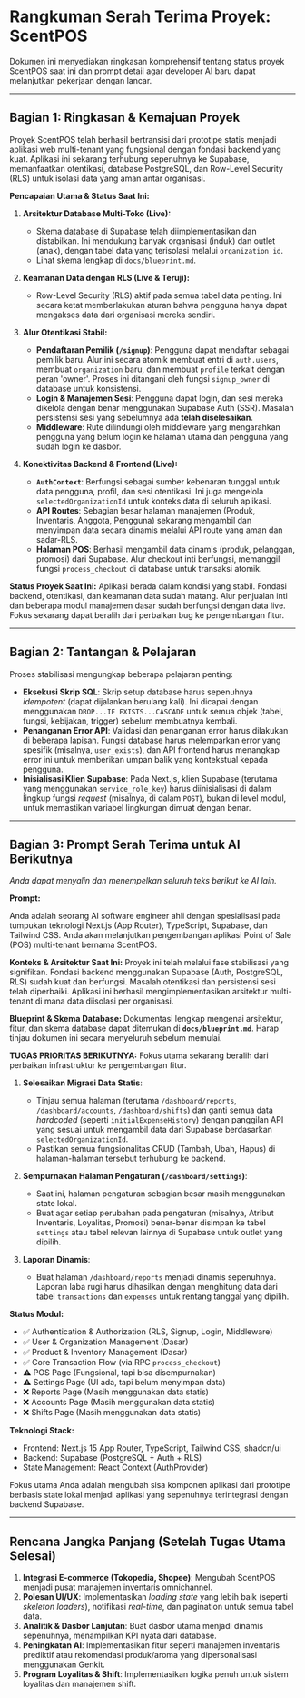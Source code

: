 # Rangkuman Serah Terima Proyek: ScentPOS

Dokumen ini menyediakan ringkasan komprehensif tentang status proyek ScentPOS saat ini dan prompt detail agar developer AI baru dapat melanjutkan pekerjaan dengan lancar.

---

## Bagian 1: Ringkasan & Kemajuan Proyek

Proyek ScentPOS telah berhasil bertransisi dari prototipe statis menjadi aplikasi web multi-tenant yang fungsional dengan fondasi backend yang kuat. Aplikasi ini sekarang terhubung sepenuhnya ke Supabase, memanfaatkan otentikasi, database PostgreSQL, dan Row-Level Security (RLS) untuk isolasi data yang aman antar organisasi.

**Pencapaian Utama & Status Saat Ini:**

1.  **Arsitektur Database Multi-Toko (Live):**
    *   Skema database di Supabase telah diimplementasikan dan distabilkan. Ini mendukung banyak organisasi (induk) dan outlet (anak), dengan tabel data yang terisolasi melalui `organization_id`.
    *   Lihat skema lengkap di `docs/blueprint.md`.

2.  **Keamanan Data dengan RLS (Live & Teruji):**
    *   Row-Level Security (RLS) aktif pada semua tabel data penting. Ini secara ketat memberlakukan aturan bahwa pengguna hanya dapat mengakses data dari organisasi mereka sendiri.

3.  **Alur Otentikasi Stabil:**
    *   **Pendaftaran Pemilik (`/signup`)**: Pengguna dapat mendaftar sebagai pemilik baru. Alur ini secara atomik membuat entri di `auth.users`, membuat `organization` baru, dan membuat `profile` terkait dengan peran 'owner'. Proses ini ditangani oleh fungsi `signup_owner` di database untuk konsistensi.
    *   **Login & Manajemen Sesi**: Pengguna dapat login, dan sesi mereka dikelola dengan benar menggunakan Supabase Auth (SSR). Masalah persistensi sesi yang sebelumnya ada **telah diselesaikan**.
    *   **Middleware**: Rute dilindungi oleh middleware yang mengarahkan pengguna yang belum login ke halaman utama dan pengguna yang sudah login ke dasbor.

4.  **Konektivitas Backend & Frontend (Live):**
    *   **`AuthContext`**: Berfungsi sebagai sumber kebenaran tunggal untuk data pengguna, profil, dan sesi otentikasi. Ini juga mengelola `selectedOrganizationId` untuk konteks data di seluruh aplikasi.
    *   **API Routes**: Sebagian besar halaman manajemen (Produk, Inventaris, Anggota, Pengguna) sekarang mengambil dan menyimpan data secara dinamis melalui API route yang aman dan sadar-RLS.
    *   **Halaman POS**: Berhasil mengambil data dinamis (produk, pelanggan, promosi) dari Supabase. Alur checkout inti berfungsi, memanggil fungsi `process_checkout` di database untuk transaksi atomik.

**Status Proyek Saat Ini:** Aplikasi berada dalam kondisi yang stabil. Fondasi backend, otentikasi, dan keamanan data sudah matang. Alur penjualan inti dan beberapa modul manajemen dasar sudah berfungsi dengan data live. Fokus sekarang dapat beralih dari perbaikan bug ke pengembangan fitur.

---

## Bagian 2: Tantangan & Pelajaran

Proses stabilisasi mengungkap beberapa pelajaran penting:
*   **Eksekusi Skrip SQL**: Skrip setup database harus sepenuhnya *idempotent* (dapat dijalankan berulang kali). Ini dicapai dengan menggunakan `DROP...IF EXISTS...CASCADE` untuk semua objek (tabel, fungsi, kebijakan, trigger) sebelum membuatnya kembali.
*   **Penanganan Error API**: Validasi dan penanganan error harus dilakukan di beberapa lapisan. Fungsi database harus melemparkan error yang spesifik (misalnya, `user_exists`), dan API frontend harus menangkap error ini untuk memberikan umpan balik yang kontekstual kepada pengguna.
*   **Inisialisasi Klien Supabase**: Pada Next.js, klien Supabase (terutama yang menggunakan `service_role_key`) harus diinisialisasi di dalam lingkup fungsi *request* (misalnya, di dalam `POST`), bukan di level modul, untuk memastikan variabel lingkungan dimuat dengan benar.

---

## Bagian 3: Prompt Serah Terima untuk AI Berikutnya

*Anda dapat menyalin dan menempelkan seluruh teks berikut ke AI lain.*

**Prompt:**

Anda adalah seorang AI software engineer ahli dengan spesialisasi pada tumpukan teknologi Next.js (App Router), TypeScript, Supabase, dan Tailwind CSS. Anda akan melanjutkan pengembangan aplikasi Point of Sale (POS) multi-tenant bernama ScentPOS.

**Konteks & Arsitektur Saat Ini:**
Proyek ini telah melalui fase stabilisasi yang signifikan. Fondasi backend menggunakan Supabase (Auth, PostgreSQL, RLS) sudah kuat dan berfungsi. Masalah otentikasi dan persistensi sesi telah diperbaiki. Aplikasi ini berhasil mengimplementasikan arsitektur multi-tenant di mana data diisolasi per organisasi.

**Blueprint & Skema Database:**
Dokumentasi lengkap mengenai arsitektur, fitur, dan skema database dapat ditemukan di **`docs/blueprint.md`**. Harap tinjau dokumen ini secara menyeluruh sebelum memulai.

**TUGAS PRIORITAS BERIKUTNYA:**
Fokus utama sekarang beralih dari perbaikan infrastruktur ke pengembangan fitur.

1.  **Selesaikan Migrasi Data Statis**:
    *   Tinjau semua halaman (terutama `/dashboard/reports`, `/dashboard/accounts`, `/dashboard/shifts`) dan ganti semua data *hardcoded* (seperti `initialExpenseHistory`) dengan panggilan API yang sesuai untuk mengambil data dari Supabase berdasarkan `selectedOrganizationId`.
    *   Pastikan semua fungsionalitas CRUD (Tambah, Ubah, Hapus) di halaman-halaman tersebut terhubung ke backend.

2.  **Sempurnakan Halaman Pengaturan (`/dashboard/settings`)**:
    *   Saat ini, halaman pengaturan sebagian besar masih menggunakan state lokal.
    *   Buat agar setiap perubahan pada pengaturan (misalnya, Atribut Inventaris, Loyalitas, Promosi) benar-benar disimpan ke tabel `settings` atau tabel relevan lainnya di Supabase untuk outlet yang dipilih.

3.  **Laporan Dinamis**:
    *   Buat halaman `/dashboard/reports` menjadi dinamis sepenuhnya. Laporan laba rugi harus dihasilkan dengan menghitung data dari tabel `transactions` dan `expenses` untuk rentang tanggal yang dipilih.

**Status Modul:**
*   ✅ Authentication & Authorization (RLS, Signup, Login, Middleware)
*   ✅ User & Organization Management (Dasar)
*   ✅ Product & Inventory Management (Dasar)
*   ✅ Core Transaction Flow (via RPC `process_checkout`)
*   ⚠️ POS Page (Fungsional, tapi bisa disempurnakan)
*   ⚠️ Settings Page (UI ada, tapi belum menyimpan data)
*   ❌ Reports Page (Masih menggunakan data statis)
*   ❌ Accounts Page (Masih menggunakan data statis)
*   ❌ Shifts Page (Masih menggunakan data statis)

**Teknologi Stack:**
*   Frontend: Next.js 15 App Router, TypeScript, Tailwind CSS, shadcn/ui
*   Backend: Supabase (PostgreSQL + Auth + RLS)
*   State Management: React Context (AuthProvider)

Fokus utama Anda adalah mengubah sisa komponen aplikasi dari prototipe berbasis state lokal menjadi aplikasi yang sepenuhnya terintegrasi dengan backend Supabase.

---

## Rencana Jangka Panjang (Setelah Tugas Utama Selesai)

1.  **Integrasi E-commerce (Tokopedia, Shopee)**: Mengubah ScentPOS menjadi pusat manajemen inventaris omnichannel.
2.  **Polesan UI/UX**: Implementasikan *loading state* yang lebih baik (seperti *skeleton loaders*), notifikasi *real-time*, dan pagination untuk semua tabel data.
3.  **Analitik & Dasbor Lanjutan**: Buat dasbor utama menjadi dinamis sepenuhnya, menampilkan KPI nyata dari database.
4.  **Peningkatan AI**: Implementasikan fitur seperti manajemen inventaris prediktif atau rekomendasi produk/aroma yang dipersonalisasi menggunakan Genkit.
5.  **Program Loyalitas & Shift**: Implementasikan logika penuh untuk sistem loyalitas dan manajemen shift.
